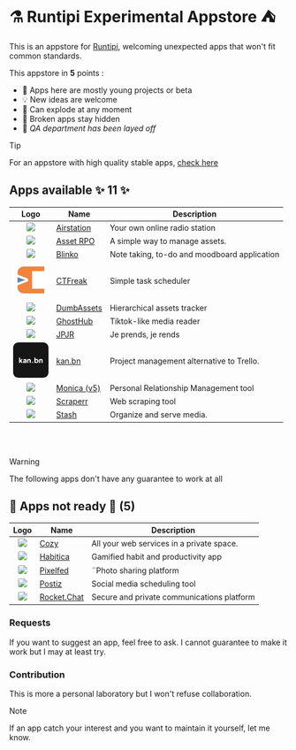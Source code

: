 # ⚗ Runtipi Experimental Appstore ⛺️

This is an appstore for [Runtipi](https://runtipi.io), welcoming unexpected apps that won't fit common standards.

This appstore in **5** points :

- 🌱 Apps here are mostly young projects or beta
- 💡 New ideas are welcome
- 🧪 Can explode at any moment
- 🙈 Broken apps stay hidden
- 🤫 _QA department has been layed off_

> [!TIP]  
> For an appstore with high quality stable apps, [check here](https://github.com/Lancelot-Enguerrand/Runtipi-Appstore)

## Apps available ✨ 11 ✨

|                                         Logo                                         | Name                                                   | Description                                  |
| :----------------------------------------------------------------------------------: | ------------------------------------------------------ | -------------------------------------------- |
| <img src="apps/airstation/metadata/logo.jpg" width="64" style="border-radius: 15%;"> | [Airstation](https://github.com/cheatsnake/airstation) | Your own online radio station                |
| <img src="apps/asset-rpo/metadata/logo.jpg" width="64" style="border-radius: 15%;">  | [Asset RPO](https://github.com/Red-Panda-One/asset)    | A simple way to manage assets.               |
|   <img src="apps/blinko/metadata/logo.jpg" width="64" style="border-radius: 15%;">   | [Blinko](https://github.com/blinko-space/blinko)       | Note taking, to-do and moodboard application |
|  <img src="apps/ctfreak/metadata/logo.jpg" width="64" style="border-radius: 15%;">   | [CTFreak](https://ctfreak.com/)                        | Simple task scheduler                        |
| <img src="apps/dumbassets/metadata/logo.jpg" width="64" style="border-radius: 15%;"> | [DumbAssets](https://github.com/DumbWareio/DumbAssets) | Hierarchical assets tracker                  |
|  <img src="apps/ghosthub/metadata/logo.jpg" width="64" style="border-radius: 15%;">  | [GhostHub](https://github.com/BleedingXiko/GhostHub)   | Tiktok-like media reader                     |
|    <img src="apps/jpjr/metadata/logo.jpg" width="64" style="border-radius: 15%;">    | [JPJR](https://github.com/lfpoulain/jpjr)              | Je prends, je rends                          |
|   <img src="apps/kanbn/metadata/logo.jpg" width="64" style="border-radius: 15%;">    | [kan.bn](https://github.com/kanbn/kan)                 | Project management alternative to Trello.    |
|  <img src="apps/monica-5/metadata/logo.jpg" width="64" style="border-radius: 15%;">  | [Monica (v5)](https://github.com/monicahq/monica)      | Personal Relationship Management tool        |
|  <img src="apps/scraperr/metadata/logo.jpg" width="64" style="border-radius: 15%;">  | [Scraperr](https://github.com/jaypyles/Scraperr)       | Web scraping tool                            |
|   <img src="apps/stash/metadata/logo.jpg" width="64" style="border-radius: 15%;">    | [Stash](https://github.com/stashapp/stash)             | Organize and serve media.                    |

<br><br>

> [!WARNING]
> The following apps don't have any guarantee to work at all

## 🚧 Apps not ready 🔨 (5)

|                                         Logo                                         | Name                                                     | Description                                |
| :----------------------------------------------------------------------------------: | -------------------------------------------------------- | ------------------------------------------ |
|    <img src="apps/cozy/metadata/logo.jpg" width="64" style="border-radius: 15%;">    | [Cozy](https://github.com/cozy/cozy-stack)               | All your web services in a private space.  |
|  <img src="apps/habitica/metadata/logo.jpg" width="64" style="border-radius: 15%;">  | [Habitica](https://github.com/awinterstein/habitica)     | Gamified habit and productivity app        |
|  <img src="apps/pixelfed/metadata/logo.jpg" width="64" style="border-radius: 15%;">  | [Pixelfed](https://github.com/pixelfed/pixelfeda)        | ¨Photo sharing platform                    |
|   <img src="apps/postiz/metadata/logo.jpg" width="64" style="border-radius: 15%;">   | [Postiz](https://github.com/gitroomhq/postiz-app/)       | Social media scheduling tool               |
| <img src="apps/rocketchat/metadata/logo.jpg" width="64" style="border-radius: 15%;"> | [Rocket.Chat](https://github.com/RocketChat/Rocket.Chat) | Secure and private communications platform |

### Requests

If you want to suggest an app, feel free to ask.
I cannot guarantee to make it work but I may at least try.

### Contribution

This is more a personal laboratory but I won't refuse collaboration.

> [!NOTE]
> If an app catch your interest and you want to maintain it yourself, let me know.
